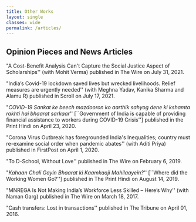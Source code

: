 ```yaml
---
title: Other Works
layout: single
classes: wide
permalink: /articles/
---
```


## Opinion Pieces and News Articles

"A Cost-Benefit Analysis Can't Capture the Social Justice Aspect of Scholarships'' (with Mohit Verma) published in The Wire on July 31, 2021. 


"India’s Covid-19 lockdown saved lives but wrecked livelihoods. Relief measures are urgently needed'' (with Meghna Yadav, Kanika Sharma and Alamu R) published in Scroll on July 17, 2021.


"_COVID-19 Sankat ke beech mazdooron ko aarthik sahyog dene ki kshamta rakhti hai bhaarat sarkaar_'' [``Government of India is capable of providing financial assistance to workers during COVID-19 Crisis''] published in the Print Hindi on April 23, 2020. 


"Corona Virus Outbreak has foregrounded India's Inequalities; country must re-examine social order when pandemic abates'' (with Aditi Priya) published in FirstPost on April 1, 2020. 


"To D-School, Without Love'' published in The Wire on February 6, 2019. 


"_Kahaan Chali Gayin Bhaarat ki Kaamkaaji Mahilaayein?_'' [``Where did the Working Women Go?''] published in The Print Hindi on August 14, 2019. 


"MNREGA Is Not Making India’s Workforce Less Skilled – Here’s Why'' (with Naman Garg) published in The Wire on March 18, 2017. 


"Cash transfers: Lost in transactions'' published in The Tribune on April 01, 2016. 
